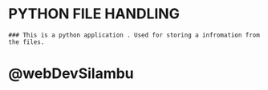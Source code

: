 
# PYTHON FILE HANDLING
    ### This is a python application . Used for storing a infromation from the files.
# @webDevSilambu
